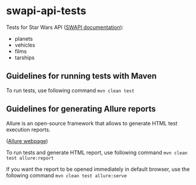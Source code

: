 # swapi-api-tests

Tests for Star Wars API ([SWAPI documentation](https://swapi.dev/documentation)):
- planets
- vehicles
- films
- tarships

## Guidelines for running tests with Maven

To run tests, use following command
`mvn clean test`

## Guidelines for generating Allure reports
 
Allure is an open-source framework that allows to generate HTML test execution reports.

([Allure webpage](http://allure.qatools.ru/))

To run tests and generate HTML report, use following command
`mvn clean test allure:report`

If you want the report to be opened immediately in default browser, use the following command
`mvn clean test allure:serve`

